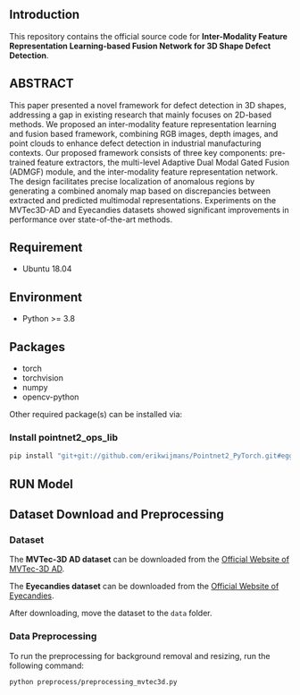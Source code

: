 

## Introduction

This repository contains the official source code for **Inter-Modality Feature Representation Learning-based Fusion Network for 3D Shape Defect Detection**.

## ABSTRACT
This paper presented a novel framework for defect detection in 3D shapes, addressing a gap in existing research that mainly focuses on 2D-based methods. We proposed an inter-modality feature representation learning and fusion based framework, combining RGB images, depth images, and point clouds to enhance defect detection in industrial manufacturing contexts. Our proposed framework consists of three key components: pre-trained feature extractors, the multi-level Adaptive Dual Modal Gated Fusion (ADMGF) module, and the inter-modality feature representation network. The design facilitates precise localization of anomalous regions by generating a combined anomaly map based on discrepancies between extracted and predicted multimodal representations. Experiments on the MVTec3D-AD and Eyecandies datasets showed significant improvements in performance over state-of-the-art methods.

## Requirement

- Ubuntu 18.04

## Environment

- Python >= 3.8

## Packages

- torch
- torchvision
- numpy
- opencv-python

Other required package(s) can be installed via:

### Install pointnet2_ops_lib
```bash
pip install "git+git://github.com/erikwijmans/Pointnet2_PyTorch.git#egg=pointnet2_ops&subdirectory=pointnet2_ops_lib"
```

## RUN Model


## Dataset Download and Preprocessing

### Dataset

The **MVTec-3D AD dataset** can be downloaded from the [Official Website of MVTec-3D AD](https://www.mvtec.com/company/research/datasets/mvtec-3d-ad).

The **Eyecandies dataset** can be downloaded from the [Official Website of Eyecandies](https://eyecan-ai.github.io/eyecandies/).

After downloading, move the dataset to the `data` folder.

### Data Preprocessing

To run the preprocessing for background removal and resizing, run the following command:

```bash
python preprocess/preprocessing_mvtec3d.py
```

